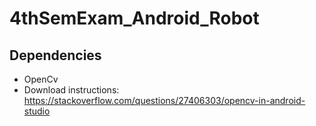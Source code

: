 # 4thSemExam_Android_Robot
## Dependencies
* OpenCv
* Download instructions: https://stackoverflow.com/questions/27406303/opencv-in-android-studio
